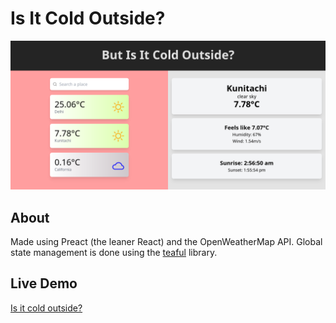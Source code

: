 # Is It Cold Outside?

![Home](.github/screenshots/isIt.png)

## About

Made using Preact (the leaner React) and the OpenWeatherMap API.
Global state management is done using the [teaful](https://github.com/teafuljs/teaful) library.

## Live Demo

[Is it cold outside?](https://korigamik.github.io/is-it-cold-outside)
